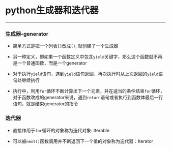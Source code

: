 # python生成器和迭代器
___
### 生成器-generator
 
 * 简单方式是把一个列表`[]`改成`()`, 就创建了一个生成器
 
 * 另一种定义，即如果一个函数定义中包含`yield`关键字，那么这个函数就不再是一个普通函数，而是一个generator
 
 * 对于执行`yield`语句，遇到`yield`语句返回，再次执行时从上次返回的`yield`语句处继续执行

 * 执行中，利用`for`循环不断计算出下一个元素，并在适当的条件结束`for`循环，对于函数改成的generator来说，遇到`return`语句或者执行到函数体最后一行语句，就是结束generator的指令
 
### 迭代器

 * 直接作用于`for`循环的对象称为迭代对象: Iterable
 
 * 可以被`next()`函数调用并不断返回下一个值的对象称为迭代器：Iterator
